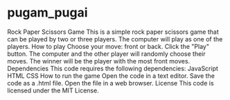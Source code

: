 # pugam_pugai
Rock Paper Scissors Game
This is a simple rock paper scissors game that can be played by two or three players. The computer will play as one of the players.
How to play
Choose your move: front or back.
Click the "Play" button.
The computer and the other player will randomly choose their moves.
The winner will be the player with the most front moves.
Dependencies
This code requires the following dependencies:
JavaScript
HTML
CSS
How to run the game
Open the code in a text editor.
Save the code as a .html file.
Open the file in a web browser.
License
This code is licensed under the MIT License.

